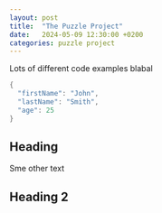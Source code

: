 ```yaml
---
layout: post
title:  "The Puzzle Project"
date:   2024-05-09 12:30:00 +0200
categories: puzzle project
---
```

Lots of different code examples blabal

```lua
{
  "firstName": "John",
  "lastName": "Smith",
  "age": 25
}
```

## Heading

Sme other text

## Heading 2
